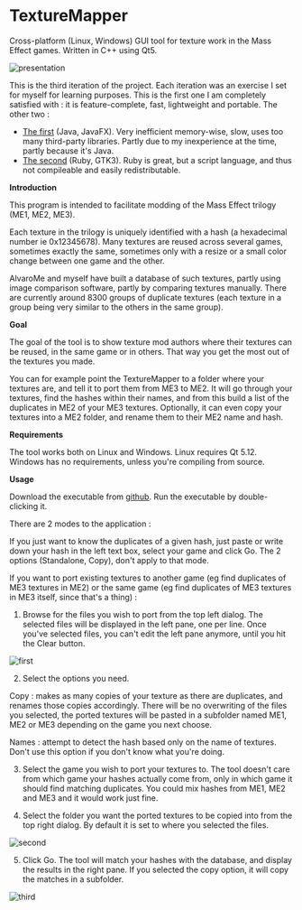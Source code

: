 # TextureMapper

Cross-platform (Linux, Windows) GUI tool for texture work in the Mass Effect games. Written in C++ using Qt5.

![presentation](https://i.imgur.com/xXLdFSW.png)

This is the third iteration of the project. Each iteration was an exercise I set for myself for learning purposes. This is the first one I am completely satisfied with : it is feature-complete, fast, lightweight and portable. The other two :

- [The first](https://github.com/CreeperLava/MassEffectTextureMapper) (Java, JavaFX). Very inefficient memory-wise, slow, uses too many third-party libraries. Partly due to my inexperience at the time, partly because it's Java.
- [The second](https://github.com/CreeperLava/TextureMapperRuby) (Ruby, GTK3). Ruby is great, but a script language, and thus not compileable and easily redistributable.

**Introduction**

This program is intended to facilitate modding of the Mass Effect trilogy (ME1, ME2, ME3).

Each texture in the trilogy is uniquely identified with a hash (a hexadecimal number ie 0x12345678). Many textures are reused across several games, sometimes exactly the same, sometimes only with a resize or a small color change between one game and the other.

AlvaroMe and myself have built a database of such textures, partly using image comparison software, partly by comparing textures manually. There are currently around 8300 groups of duplicate textures (each texture in a group being very similar to the others in the same group).

**Goal**

The goal of the tool is to show texture mod authors where their textures can be reused, in the same game or in others. That way you get the most out of the textures you made.

You can for example point the TextureMapper to a folder where your textures are, and tell it to port them from ME3 to ME2. It will go through your textures, find the hashes within their names, and from this build a list of the duplicates in ME2 of your ME3 textures. Optionally, it can even copy your textures into a ME2 folder, and rename them to their ME2 name and hash.

**Requirements**

The tool works both on Linux and Windows. Linux requires Qt 5.12. Windows has no requirements, unless you're compiling from source.

**Usage**

Download the executable from [github](https://github.com/CreeperLava/TextureMapper/releases/latest). Run the executable by double-clicking it.

There are 2 modes to the application :

If you just want to know the duplicates of a given hash, just paste or write down your hash in the left text box, select your game and click Go. The 2 options (Standalone, Copy), don't apply to that mode.

If you want to port existing textures to another game (eg find duplicates of ME3 textures in ME2) or the same game (eg find duplicates of ME3 textures in ME3 itself, since that's a thing) :

1. Browse for the files you wish to port from the top left dialog. The selected files will be displayed in the left pane, one per line. Once you've selected files, you can't edit the left pane anymore, until you hit the Clear button.

![first](https://i.imgur.com/1Yzhv0V.png)

2. Select the options you need.

Copy : makes as many copies of your texture as there are duplicates, and renames those copies accordingly. There will be no overwriting of the files you selected, the ported textures will be pasted in a subfolder named ME1, ME2 or ME3 depending on the game you next choose.

Names : attempt to detect the hash based only on the name of textures. Don't use this option if you don't know what you're doing.

3. Select the game you wish to port your textures to. The tool doesn't care from which game your hashes actually come from, only in which game it should find matching duplicates. You could mix hashes from ME1, ME2 and ME3 and it would work just fine.

4. Select the folder you want the ported textures to be copied into from the top right dialog. By default it is set to where you selected the files.

![second](https://i.imgur.com/PWJjdJF.png)

5. Click Go. The tool will match your hashes with the database, and display the results in the right pane. If you selected the copy option, it will copy the matches in a subfolder.

![third](https://i.imgur.com/0Y3a1I5.png)
